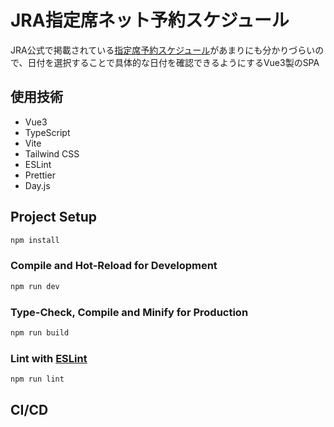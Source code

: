 # JRA指定席ネット予約スケジュール

JRA公式で掲載されている[指定席予約スケジュール](https://www.jra.go.jp/card/about/schedule.html)があまりにも分かりづらいので、日付を選択することで具体的な日付を確認できるようにするVue3製のSPA

## 使用技術
- Vue3
- TypeScript
- Vite
- Tailwind CSS
- ESLint
- Prettier
- Day.js

## Project Setup

```sh
npm install
```

### Compile and Hot-Reload for Development

```sh
npm run dev
```

### Type-Check, Compile and Minify for Production

```sh
npm run build
```

### Lint with [ESLint](https://eslint.org/)

```sh
npm run lint
```

## CI/CD
